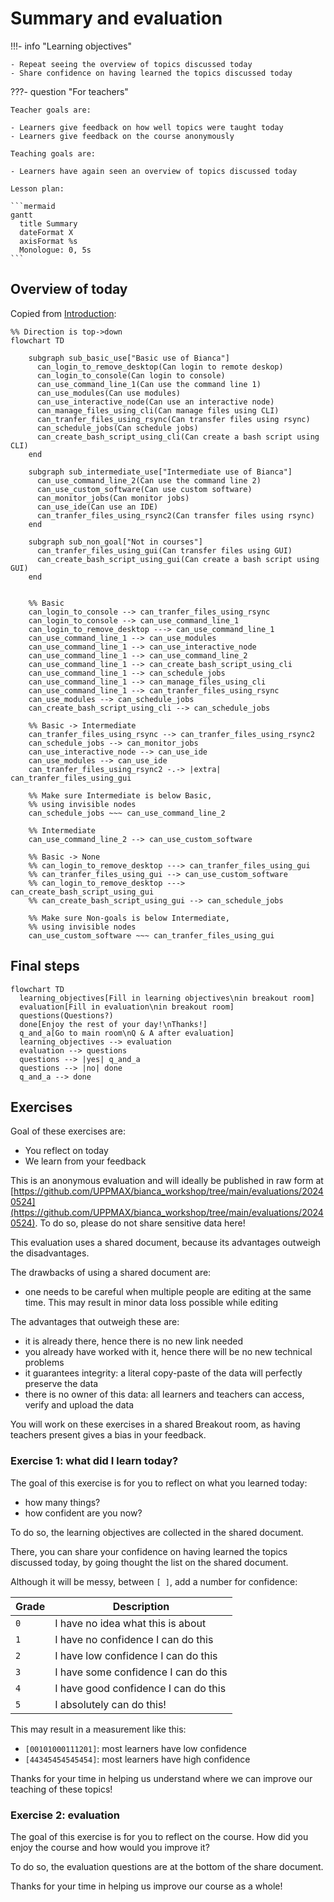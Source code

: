 # Summary and evaluation

!!!- info "Learning objectives"

    - Repeat seeing the overview of topics discussed today
    - Share confidence on having learned the topics discussed today

???- question "For teachers"

    Teacher goals are:

    - Learners give feedback on how well topics were taught today
    - Learners give feedback on the course anonymously

    Teaching goals are:

    - Learners have again seen an overview of topics discussed today

    Lesson plan:

    ```mermaid
    gantt
      title Summary
      dateFormat X
      axisFormat %s
      Monologue: 0, 5s
    ```

## Overview of today

Copied from [Introduction](intro.md):

```mermaid
%% Direction is top->down
flowchart TD

    subgraph sub_basic_use["Basic use of Bianca"]
      can_login_to_remove_desktop(Can login to remote deskop)
      can_login_to_console(Can login to console)
      can_use_command_line_1(Can use the command line 1)
      can_use_modules(Can use modules)
      can_use_interactive_node(Can use an interactive node)
      can_manage_files_using_cli(Can manage files using CLI)
      can_tranfer_files_using_rsync(Can transfer files using rsync)
      can_schedule_jobs(Can schedule jobs)
      can_create_bash_script_using_cli(Can create a bash script using CLI)
    end

    subgraph sub_intermediate_use["Intermediate use of Bianca"]
      can_use_command_line_2(Can use the command line 2)
      can_use_custom_software(Can use custom software)
      can_monitor_jobs(Can monitor jobs)
      can_use_ide(Can use an IDE)
      can_tranfer_files_using_rsync2(Can transfer files using rsync)
    end

    subgraph sub_non_goal["Not in courses"]
      can_tranfer_files_using_gui(Can transfer files using GUI)
      can_create_bash_script_using_gui(Can create a bash script using GUI)
    end


    %% Basic
    can_login_to_console --> can_tranfer_files_using_rsync
    can_login_to_console --> can_use_command_line_1
    can_login_to_remove_desktop ---> can_use_command_line_1
    can_use_command_line_1 --> can_use_modules
    can_use_command_line_1 --> can_use_interactive_node
    can_use_command_line_1 --> can_use_command_line_2
    can_use_command_line_1 --> can_create_bash_script_using_cli
    can_use_command_line_1 --> can_schedule_jobs
    can_use_command_line_1 --> can_manage_files_using_cli
    can_use_command_line_1 --> can_tranfer_files_using_rsync
    can_use_modules --> can_schedule_jobs
    can_create_bash_script_using_cli --> can_schedule_jobs

    %% Basic -> Intermediate
    can_tranfer_files_using_rsync --> can_tranfer_files_using_rsync2
    can_schedule_jobs --> can_monitor_jobs
    can_use_interactive_node --> can_use_ide
    can_use_modules --> can_use_ide
    can_tranfer_files_using_rsync2 -.-> |extra| can_tranfer_files_using_gui

    %% Make sure Intermediate is below Basic,
    %% using invisible nodes
    can_schedule_jobs ~~~ can_use_command_line_2

    %% Intermediate
    can_use_command_line_2 --> can_use_custom_software

    %% Basic -> None
    %% can_login_to_remove_desktop ---> can_tranfer_files_using_gui
    %% can_tranfer_files_using_gui --> can_use_custom_software
    %% can_login_to_remove_desktop ---> can_create_bash_script_using_gui
    %% can_create_bash_script_using_gui --> can_schedule_jobs

    %% Make sure Non-goals is below Intermediate,
    %% using invisible nodes
    can_use_custom_software ~~~ can_tranfer_files_using_gui
```

## Final steps

```mermaid
flowchart TD
  learning_objectives[Fill in learning objectives\nin breakout room]
  evaluation[Fill in evaluation\nin breakout room]
  questions(Questions?)
  done[Enjoy the rest of your day!\nThanks!]
  q_and_a[Go to main room\nQ & A after evaluation]
  learning_objectives --> evaluation
  evaluation --> questions
  questions --> |yes| q_and_a
  questions --> |no| done
  q_and_a --> done
```

## Exercises

Goal of these exercises are:

- You reflect on today
- We learn from your feedback

This is an anonymous evaluation
and will ideally be published in raw form at
[https://github.com/UPPMAX/bianca_workshop/tree/main/evaluations/20240524](https://github.com/UPPMAX/bianca_workshop/tree/main/evaluations/20240524).
To do so, please do not share sensitive data here!

This evaluation uses a shared document,
because its advantages outweigh the disadvantages.

The drawbacks of using a shared document are:

- one needs to be careful when multiple people are editing at the same time. This may result in minor data loss possible while editing

The advantages that outweigh these are:

- it is already there, hence there is no new link needed
- you already have worked with it, hence there will be no new technical problems
- it guarantees integrity: a literal copy-paste of the data will perfectly preserve the data
- there is no owner of this data: all learners and teachers can access, verify and upload the data

You will work on these exercises in a shared Breakout room,
as having teachers present gives a bias in your feedback.

### Exercise 1: what did I learn today?

The goal of this exercise is for you to reflect on what you learned today:

- how many things?
- how confident are you now?

To do so, the learning objectives are collected in the shared document.

There, you can share your confidence on having learned the topics discussed today,
by going thought the list on the shared document.

Although it will be messy, between `[ ]`, add a number for confidence:

Grade|Description
-----|------------------------------------
`0`  |I have no idea what this is about
`1`  |I have no confidence I can do this
`2`  |I have low confidence I can do this
`3`  |I have some confidence I can do this
`4`  |I have good confidence I can do this
`5`  |I absolutely can do this!

This may result in a measurement like this:

- `[00101000111201]`: most learners have low confidence
- `[44345454545454]`: most learners have high confidence

Thanks for your time in helping us understand where we can improve
our teaching of these topics!

### Exercise 2: evaluation

The goal of this exercise is for you to reflect on the course.
How did you enjoy the course and how would you improve it?

To do so, the evaluation questions are at the bottom of the share document.

Thanks for your time  in helping us improve our course as a whole!
